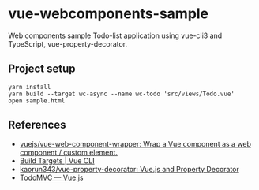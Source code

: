 # vue-webcomponents-sample
Web components sample Todo-list application using vue-cli3 and TypeScript, vue-property-decorator.

## Project setup
```
yarn install
yarn build --target wc-async --name wc-todo 'src/views/Todo.vue'
open sample.html
```

## References
- [vuejs/vue-web-component-wrapper: Wrap a Vue component as a web component / custom element.](https://github.com/vuejs/vue-web-component-wrapper/releases)
- [Build Targets | Vue CLI](https://cli.vuejs.org/guide/build-targets.html)
- [kaorun343/vue-property-decorator: Vue.js and Property Decorator](https://github.com/kaorun343/vue-property-decorator)
- [TodoMVC — Vue.js](https://vuejs.org/v2/examples/todomvc.html)